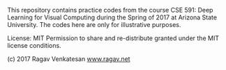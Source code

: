 This repository contains practice codes from the course CSE 591: Deep Learning for Visual Computing
during the Spring of 2017 at Arizona State University. The codes here are only for illustrative 
purposes.

License: MIT
Permission to share and re-distribute granted under the MIT license conditions.

(c) 2017 Ragav Venkatesan
www.ragav.net

